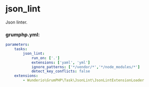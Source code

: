 # json_lint

Json linter.

### grumphp.yml:
````yml
parameters:
    tasks:
        json_lint:
            run_on: ['.']
            extensions: ['yaml', 'yml']
            ignore_patterns: ['*/vendor/*','*/node_modules/*']
            detect_key_conflicts: false
    extensions:
        - Wunderio\GrumPHP\Task\JsonLint\JsonLintExtensionLoader
````
